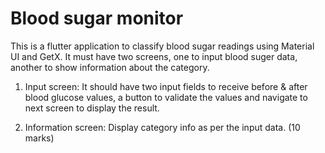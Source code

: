 # Blood sugar monitor 

This is a flutter application to classify blood sugar readings using Material UI and GetX. It must have two screens, one to input blood suger data, another to show information about the category.

1. Input screen: It should have two input fields to receive before & after blood glucose values, a button to validate the values and navigate to next screen to display the result.
   
2. Information screen: Display category info as per the input data. (10 marks)



